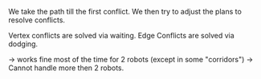 We take the path till the first conflict. 
We then try to adjust the plans to resolve conflicts.

Vertex conflicts are solved via waiting.
Edge Conflicts are solved via dodging.


-> works fine most of the time for 2 robots (except in some "corridors")
-> Cannot handle more then 2 robots.